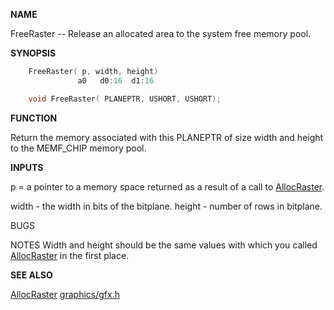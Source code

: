 
**NAME**

FreeRaster -- Release an allocated area to the system free memory pool.


**SYNOPSIS**

```c
    FreeRaster( p, width, height)
               a0   d0:16  d1:16

    void FreeRaster( PLANEPTR, USHORT, USHORT);

```
**FUNCTION**

Return the memory associated with this PLANEPTR of size
width and height to the MEMF_CHIP memory pool.

**INPUTS**

p  =  a pointer to a memory space  returned  as  a
result of a call to [AllocRaster](AllocRaster).

width - the width in bits of the bitplane.
height - number of rows in bitplane.

BUGS

NOTES
Width and height should be the same values with which you
called [AllocRaster](AllocRaster) in the first place.

**SEE ALSO**

[AllocRaster](AllocRaster) [graphics/gfx.h](_00A6)
